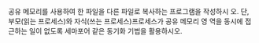 공유 메모리를 사용하여 한 파일을 다른 파일로 복사하는 프로그램을 작성하시
오. 단, 부모(읽는 프로세스)와 자식(쓰는 프로세스)프로세스가 공유 메모리 영
역을 동시에 접근하는 일이 없도록 세마포어 같은 동기화 기법을 활용하시오.